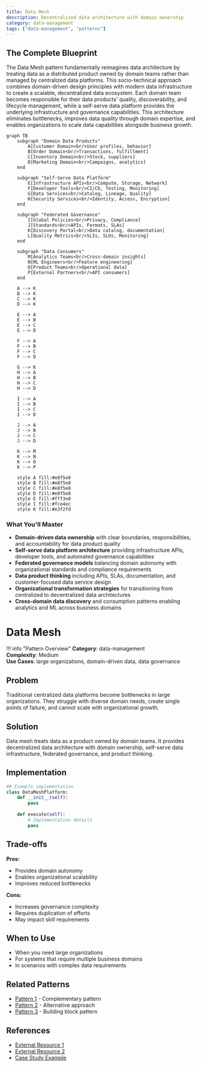 ```yaml
---
title: Data Mesh
description: Decentralized data architecture with domain ownership
category: data-management
tags: ["data-management", "patterns"]
---
```


## The Complete Blueprint

The Data Mesh pattern fundamentally reimagines data architecture by treating data as a distributed product owned by domain teams rather than managed by centralized data platforms. This socio-technical approach combines domain-driven design principles with modern data infrastructure to create a scalable, decentralized data ecosystem. Each domain team becomes responsible for their data products' quality, discoverability, and lifecycle management, while a self-serve data platform provides the underlying infrastructure and governance capabilities. This architecture eliminates bottlenecks, improves data quality through domain expertise, and enables organizations to scale data capabilities alongside business growth.

```mermaid
graph TB
    subgraph "Domain Data Products"
        A[Customer Domain<br/>User profiles, behavior]
        B[Order Domain<br/>Transactions, fulfillment]
        C[Inventory Domain<br/>Stock, suppliers]
        D[Marketing Domain<br/>Campaigns, analytics]
    end
    
    subgraph "Self-Serve Data Platform"
        E[Infrastructure APIs<br/>Compute, Storage, Network]
        F[Developer Tools<br/>CI/CD, Testing, Monitoring]
        G[Data Services<br/>Catalog, Lineage, Quality]
        H[Security Services<br/>Identity, Access, Encryption]
    end
    
    subgraph "Federated Governance"
        I[Global Policies<br/>Privacy, Compliance]
        J[Standards<br/>APIs, Formats, SLAs]
        K[Discovery Portal<br/>Data catalog, documentation]
        L[Quality Metrics<br/>SLIs, SLOs, Monitoring]
    end
    
    subgraph "Data Consumers"
        M[Analytics Teams<br/>Cross-domain insights]
        N[ML Engineers<br/>Feature engineering]
        O[Product Teams<br/>Operational data]
        P[External Partners<br/>API consumers]
    end
    
    A --> K
    B --> K
    C --> K
    D --> K
    
    E --> A
    E --> B
    E --> C
    E --> D
    
    F --> A
    F --> B
    F --> C
    F --> D
    
    G --> K
    H --> A
    H --> B
    H --> C
    H --> D
    
    I --> A
    I --> B
    I --> C
    I --> D
    
    J --> A
    J --> B
    J --> C
    J --> D
    
    K --> M
    K --> N
    K --> O
    K --> P
    
    style A fill:#e8f5e8
    style B fill:#e8f5e8
    style C fill:#e8f5e8
    style D fill:#e8f5e8
    style E fill:#fff3e0
    style I fill:#fce4ec
    style K fill:#e3f2fd
```

### What You'll Master

- **Domain-driven data ownership** with clear boundaries, responsibilities, and accountability for data product quality
- **Self-serve data platform architecture** providing infrastructure APIs, developer tools, and automated governance capabilities
- **Federated governance models** balancing domain autonomy with organizational standards and compliance requirements
- **Data product thinking** including APIs, SLAs, documentation, and customer-focused data service design
- **Organizational transformation strategies** for transitioning from centralized to decentralized data architectures
- **Cross-domain data discovery** and consumption patterns enabling analytics and ML across business domains

# Data Mesh

!!! info "Pattern Overview"
    **Category**: data-management  
    **Complexity**: Medium  
    **Use Cases**: large organizations, domain-driven data, data governance

## Problem

Traditional centralized data platforms become bottlenecks in large organizations. They struggle with diverse domain needs, create single points of failure, and cannot scale with organizational growth.

## Solution

Data mesh treats data as a product owned by domain teams. It provides decentralized data architecture with domain ownership, self-serve data infrastructure, federated governance, and product thinking.

## Implementation

```python
## Example implementation
class DataMeshPlatform:
    def __init__(self):
        pass
    
    def execute(self):
        # Implementation details
        pass
```

## Trade-offs

**Pros:**
- Provides domain autonomy
- Enables organizational scalability
- Improves reduced bottlenecks

**Cons:**
- Increases governance complexity
- Requires duplication of efforts
- May impact skill requirements

## When to Use

- When you need large organizations
- For systems that require multiple business domains
- In scenarios with complex data requirements

## Related Patterns

- [Pattern 1](../related-pattern-1.md) - Complementary pattern
- [Pattern 2](../related-pattern-2.md) - Alternative approach
- [Pattern 3](../related-pattern-3.md) - Building block pattern

## References

- [External Resource 1](#)
- [External Resource 2](#)
- [Case Study Example](../../architects-handbook/case-studies/example.md)
